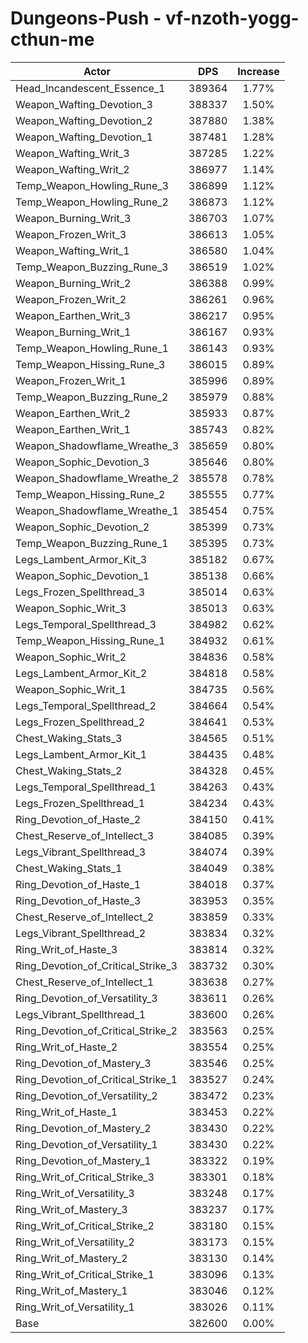 # Dungeons-Push - vf-nzoth-yogg-cthun-me
| Actor | DPS | Increase |
|---|:---:|:---:|
|Head_Incandescent_Essence_1|389364|1.77%|
|Weapon_Wafting_Devotion_3|388337|1.50%|
|Weapon_Wafting_Devotion_2|387880|1.38%|
|Weapon_Wafting_Devotion_1|387481|1.28%|
|Weapon_Wafting_Writ_3|387285|1.22%|
|Weapon_Wafting_Writ_2|386977|1.14%|
|Temp_Weapon_Howling_Rune_3|386899|1.12%|
|Temp_Weapon_Howling_Rune_2|386873|1.12%|
|Weapon_Burning_Writ_3|386703|1.07%|
|Weapon_Frozen_Writ_3|386613|1.05%|
|Weapon_Wafting_Writ_1|386580|1.04%|
|Temp_Weapon_Buzzing_Rune_3|386519|1.02%|
|Weapon_Burning_Writ_2|386388|0.99%|
|Weapon_Frozen_Writ_2|386261|0.96%|
|Weapon_Earthen_Writ_3|386217|0.95%|
|Weapon_Burning_Writ_1|386167|0.93%|
|Temp_Weapon_Howling_Rune_1|386143|0.93%|
|Temp_Weapon_Hissing_Rune_3|386015|0.89%|
|Weapon_Frozen_Writ_1|385996|0.89%|
|Temp_Weapon_Buzzing_Rune_2|385979|0.88%|
|Weapon_Earthen_Writ_2|385933|0.87%|
|Weapon_Earthen_Writ_1|385743|0.82%|
|Weapon_Shadowflame_Wreathe_3|385659|0.80%|
|Weapon_Sophic_Devotion_3|385646|0.80%|
|Weapon_Shadowflame_Wreathe_2|385578|0.78%|
|Temp_Weapon_Hissing_Rune_2|385555|0.77%|
|Weapon_Shadowflame_Wreathe_1|385454|0.75%|
|Weapon_Sophic_Devotion_2|385399|0.73%|
|Temp_Weapon_Buzzing_Rune_1|385395|0.73%|
|Legs_Lambent_Armor_Kit_3|385182|0.67%|
|Weapon_Sophic_Devotion_1|385138|0.66%|
|Legs_Frozen_Spellthread_3|385014|0.63%|
|Weapon_Sophic_Writ_3|385013|0.63%|
|Legs_Temporal_Spellthread_3|384982|0.62%|
|Temp_Weapon_Hissing_Rune_1|384932|0.61%|
|Weapon_Sophic_Writ_2|384836|0.58%|
|Legs_Lambent_Armor_Kit_2|384818|0.58%|
|Weapon_Sophic_Writ_1|384735|0.56%|
|Legs_Temporal_Spellthread_2|384664|0.54%|
|Legs_Frozen_Spellthread_2|384641|0.53%|
|Chest_Waking_Stats_3|384565|0.51%|
|Legs_Lambent_Armor_Kit_1|384435|0.48%|
|Chest_Waking_Stats_2|384328|0.45%|
|Legs_Temporal_Spellthread_1|384263|0.43%|
|Legs_Frozen_Spellthread_1|384234|0.43%|
|Ring_Devotion_of_Haste_2|384150|0.41%|
|Chest_Reserve_of_Intellect_3|384085|0.39%|
|Legs_Vibrant_Spellthread_3|384074|0.39%|
|Chest_Waking_Stats_1|384049|0.38%|
|Ring_Devotion_of_Haste_1|384018|0.37%|
|Ring_Devotion_of_Haste_3|383953|0.35%|
|Chest_Reserve_of_Intellect_2|383859|0.33%|
|Legs_Vibrant_Spellthread_2|383834|0.32%|
|Ring_Writ_of_Haste_3|383814|0.32%|
|Ring_Devotion_of_Critical_Strike_3|383732|0.30%|
|Chest_Reserve_of_Intellect_1|383638|0.27%|
|Ring_Devotion_of_Versatility_3|383611|0.26%|
|Legs_Vibrant_Spellthread_1|383600|0.26%|
|Ring_Devotion_of_Critical_Strike_2|383563|0.25%|
|Ring_Writ_of_Haste_2|383554|0.25%|
|Ring_Devotion_of_Mastery_3|383546|0.25%|
|Ring_Devotion_of_Critical_Strike_1|383527|0.24%|
|Ring_Devotion_of_Versatility_2|383472|0.23%|
|Ring_Writ_of_Haste_1|383453|0.22%|
|Ring_Devotion_of_Mastery_2|383430|0.22%|
|Ring_Devotion_of_Versatility_1|383430|0.22%|
|Ring_Devotion_of_Mastery_1|383322|0.19%|
|Ring_Writ_of_Critical_Strike_3|383301|0.18%|
|Ring_Writ_of_Versatility_3|383248|0.17%|
|Ring_Writ_of_Mastery_3|383237|0.17%|
|Ring_Writ_of_Critical_Strike_2|383180|0.15%|
|Ring_Writ_of_Versatility_2|383173|0.15%|
|Ring_Writ_of_Mastery_2|383130|0.14%|
|Ring_Writ_of_Critical_Strike_1|383096|0.13%|
|Ring_Writ_of_Mastery_1|383046|0.12%|
|Ring_Writ_of_Versatility_1|383026|0.11%|
|Base|382600|0.00%|
